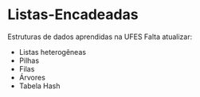 # Listas-Encadeadas

Estruturas de dados aprendidas na UFES
Falta atualizar:
* Listas heterogêneas
* Pilhas
* Filas
* Árvores
* Tabela Hash

